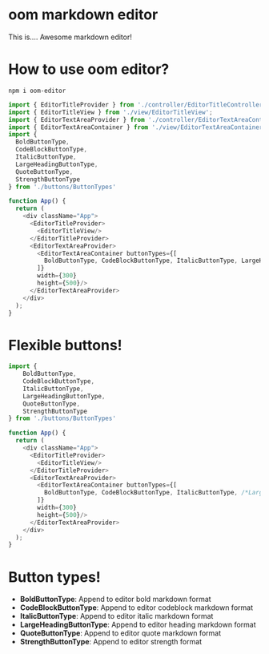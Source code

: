 # oom markdown editor 
This is.... Awesome markdown editor!
# How to use oom editor?
```shell
npm i oom-editor
```
```typescript
import { EditorTitleProvider } from './controller/EditorTitleController';
import { EditorTitleView } from './view/EditorTitleView';
import { EditorTextAreaProvider } from './controller/EditorTextAreaController';
import { EditorTextAreaContainer } from './view/EditorTextAreaContainer';
import {
  BoldButtonType,
  CodeBlockButtonType,
  ItalicButtonType,
  LargeHeadingButtonType,
  QuoteButtonType,
  StrengthButtonType
} from './buttons/ButtonTypes'

function App() {
  return (
    <div className="App">
      <EditorTitleProvider>
        <EditorTitleView/>
      </EditorTitleProvider>
      <EditorTextAreaProvider>
        <EditorTextAreaContainer buttonTypes={[
          BoldButtonType, CodeBlockButtonType, ItalicButtonType, LargeHeadingButtonType, StrengthButtonType, QuoteButtonType
        ]} 
        width={300}
        height={500}/>
      </EditorTextAreaProvider>
    </div>
  );
}
```
# Flexible buttons!
```typescript
import {
    BoldButtonType,
    CodeBlockButtonType,
    ItalicButtonType,
    LargeHeadingButtonType,
    QuoteButtonType,
    StrengthButtonType
} from './buttons/ButtonTypes'

function App() {
  return (
    <div className="App">
      <EditorTitleProvider>
        <EditorTitleView/>
      </EditorTitleProvider>
      <EditorTextAreaProvider>
        <EditorTextAreaContainer buttonTypes={[
          BoldButtonType, CodeBlockButtonType, ItalicButtonType, /*LargeHeadingButtonType, StrengthButtonType, QuoteButtonType*/
        ]} 
        width={300}
        height={500}/>
      </EditorTextAreaProvider>
    </div>
  );
}
```
# Button types!
- **BoldButtonType**: Append to editor bold markdown format
- **CodeBlockButtonType**: Append to editor codeblock markdown format
- **ItalicButtonType**: Append to editor italic markdown format
- **LargeHeadingButtonType**: Append to editor heading markdown format
- **QuoteButtonType**: Append to editor quote markdown format
- **StrengthButtonType**: Append to editor strength format